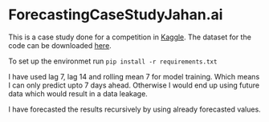 # ForecastingCaseStudyJahan.ai

This is a case study done for a competition in [Kaggle](https://www.kaggle.com/competitions/favorita-grocery-sales-forecasting/overview). The dataset for the code can be downloaded [here](https://www.kaggle.com/competitions/favorita-grocery-sales-forecasting/data).

To set up the environmet run ```pip install -r requirements.txt```

I have used lag 7, lag 14 and rolling mean 7 for model training. Which means I can only predict upto 7 days ahead. Otherwise I would end up using future data which would result in a data leakage.

I have forecasted the results recursively by using already forecasted values.
